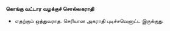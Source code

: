 **கொங்கு வட்டார வழக்குச் சொல்லகராதி**
- எதற்கும் ஒத்துவராத. செரியான அகராதி புடிச்சவெனாட்ட இருக்குது.


